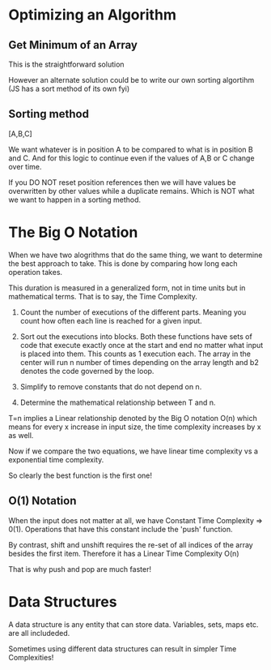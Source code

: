 # Optimizing an Algorithm

## Get Minimum of an Array

This is the straightforward solution

<script>
  var min = array1[0];

  for (var i = 1; i < array1.length; i++) {
    if (array1[i] < min) {
      min = array1[i];
    }
  }
</script>

However an alternate solution could be to write our own sorting algortihm (JS has a sort method of its own fyi)

## Sorting method

[A,B,C]

We want whatever is in position A to be compared to what is in position B and C. And for this logic to continue even if the values of A,B or C change over time.

If you DO NOT reset position references then we will have values be overwritten by other values while a duplicate remains. Which is NOT what we want to happen in a sorting method.

<script>
      for (var i = 0; i < array1.length; i++) {
    // console.log(outerElement);
    for (var j = i + 1; j < array1.length; j++) {
      let innerElement = array1[j];

      if (outerElement > innerElement) {
        // swap
        array1[i] = innerElement;
        array1[j] = outerElement; // [1, 3, 2]

        // reset position references
        outerElement = array1[i];
      }
    }
  }
</script>

# The Big O Notation

When we have two alogrithms that do the same thing, we want to determine the best approach to take. This is done by comparing how long each operation takes.

This duration is measured in a generalized form, not in time units but in mathematical terms. That is to say, the Time Complexity.

1. Count the number of executions of the different parts. Meaning you count how often each line is reached for a given input.

2. Sort out the executions into blocks. Both these functions have sets of code that execute exactly once at the start and end no matter what input is placed into them. This counts as 1 execution each. The array in the center will run n number of times depending on the array length and b2 denotes the code governed by the loop.

3. Simplify to remove constants that do not depend on n.

4. Determine the mathematical relationship between T and n.

T=n implies a Linear relationship denoted by the Big O notation O(n) which means for
every x increase in input size, the time complexity increases by x as well.

<script>


    function getMin(array1) { // [3,1,2]
  if (!array1.length) { // 1 execution (at most if it even executes)
    throw new Error("Should not be an empty array!");
  }

  var min = array1[0]; // 1 execution

  for (var i = 1; i < array1.length; i++) {  // 1 execution
    if (array1[i] < min) { // 2 executions
      min = array1[i]; // 0-2 executions, 1 real execution
    }
  }

  return min; // 1 execution
}

// T = b1 + n*b2 + b3
// T= n*b2
// T = n
// Linear Time Complexity => O(n)



function sortArray(array1) {
  if (!array1.length) {
    throw new Error("Should not be an empty array!");
  }
  if (array1.length === 1) {
    return array1[0];
  }

  for (var i = 0; i < array1.length; i++) {
    let outerElement = array1[i]; // n times
    for (var j = i + 1; j < array1.length; j++) {
      let innerElement = array1[j]; // n times

      if (outerElement > innerElement) {
        // swap
        array1[i] = innerElement;
        array1[j] = outerElement; // [1, 3, 2]

        // reset position references
        outerElement = array1[i];
      }
    }
  }
  return array1[0];
}

// Time Complexity => n*n => 0(n^2)
</script>

Now if we compare the two equations, we have linear time complexity vs a exponential time complexity. 

So clearly the best function is the first one!

## O(1) Notation

When the input does not matter at all, we have Constant Time Complexity => 0(1). Operations that have this constant include the 'push' function. 

By contrast, shift and unshift requires the re-set of all indices of the array besides the first item. Therefore it has a Linear Time Complexity O(n)

That is why push and pop are much faster!

# Data Structures

A data structure is any entity that can store data. Variables, sets, maps etc. are all includeded. 

Sometimes using different data structures can result in simpler Time Complexities!

<script>
    const age = [30, 29, 54];

age.push(60);

const namePop = [
  { userName: "max", usages: 5 },
  { userName: "manu", usages: 10 },
];

const manuUsages = namePop.find((person) => person.userName === "manu").usages;

// BEST CASE: manu obj is first, CTC=> 0(1)
// WORST CASE: manu obj comes later, LTC=> 0(n)
// AVG CASE:  manu obj comes later, LTC=> 0(n)

const nameMap = {
  max: 5,
  manu: 6,
};

const mapManuUsages = nameMap["manu"];

// AVG CASE: manu obj always found in one execution, CTC => 0(1)
</script>